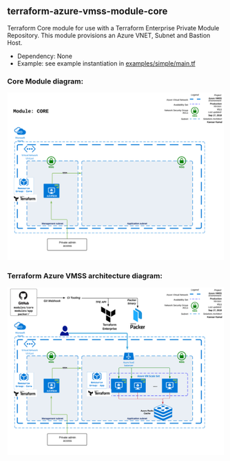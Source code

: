 ## terraform-azure-vmss-module-core
Terraform Core module for use with a Terraform Enterprise Private Module Repository. This module provisions an Azure VNET, Subnet and Bastion Host.
- Dependency: None
- Example: see example instantiation in [examples/simple/main.tf](examples/simple/main.tf)

### Core Module diagram:
![TFE](Azure-Core-module-1.1.png "Private Module Repository - Core")

### Terraform Azure VMSS architecture diagram:
![VMSS](Azure-VMSS-architecture-1.1.png "VMSS")
